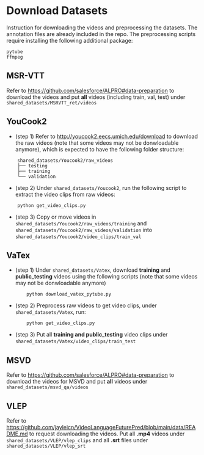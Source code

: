 # Download Datasets
Instruction for downloading the videos and preprocessing the datasets. The annotation files are already included in the repo. The preprocessing scripts require installing the following additional package:
```
pytube
ffmpeg
```

## MSR-VTT
Refer to https://github.com/salesforce/ALPRO#data-preparation to download the videos and put **all** videos (including train, val, test) under `shared_datasets/MSRVTT_ret/videos`

## YouCook2
- (step 1) Refer to http://youcook2.eecs.umich.edu/download to download the raw videos (note that some videos may not be donwloadable anymore), which is expected to have the following folder structure:
```
    shared_datasets/Youcook2/raw_videos
    ├── testing
    ├── training
    └── validation
```
- (step 2) Under `shared_datasets/Youcook2`, run the following script to extract the video clips from raw videos:
```
    python get_video_clips.py
```
- (step 3) Copy or move videos in `shared_datasets/Youcook2/raw_videos/training` and `shared_datasets/Youcook2/raw_videos/validation` into `shared_datasets/Youcook2/video_clips/train_val`


## VaTex
- (step 1) Under `shared_datasets/Vatex`, download **training** and **public_testing** videos using the following scripts (note that some videos may not be donwloadable anymore)
    ```
        python download_vatex_pytube.py
    ```
- (step 2) Preprocess raw videos to get video clips, under `shared_datasets/Vatex`, run:
    ```
        python get_video_clips.py
    ```
- (step 3) Put all  **training and public_testing** video clips under `shared_datasets/Vatex/video_clips/train_test`

## MSVD
Refer to https://github.com/salesforce/ALPRO#data-preparation to download the videos for MSVD and put **all** videos under `shared_datasets/msvd_qa/videos`


## VLEP
Refer to https://github.com/jayleicn/VideoLanguageFuturePred/blob/main/data/README.md to request downloading the videos. Put all **.mp4** videos under `shared_datasets/VLEP/vlep_clips` and all **.srt** files under `shared_datasets/VLEP/vlep_srt` 